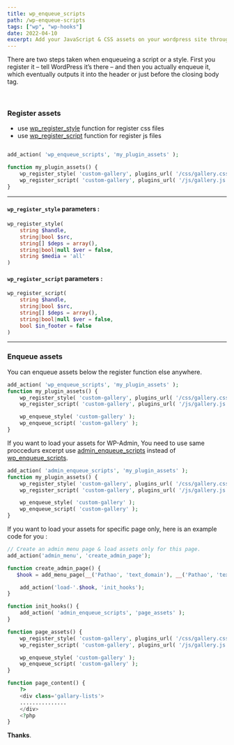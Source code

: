 ```yaml
---
title: wp_enqueue_scripts
path: /wp-enqueue-scripts
tags: ["wp", "wp-hooks"]
date: 2022-04-10
excerpt: Add your JavaScript & CSS assets on your wordpress site throught theme OR plugins
---
```


There are two steps taken when enqueueing a script or a style. First you register it – tell WordPress it’s there – and then you actually enqueue it, which eventually outputs it into the header or just before the closing body tag.

<br/>

### Register assets

- use [wp_register_style](https://developer.wordpress.org/reference/functions/wp_register_style/) function for register css files
- use [wp_register_script](https://developer.wordpress.org/reference/functions/wp_register_script/) function for register js files

```php

add_action( 'wp_enqueue_scripts', 'my_plugin_assets' );

function my_plugin_assets() {
    wp_register_style( 'custom-gallery', plugins_url( '/css/gallery.css' , __FILE__ ), array(), '1.0.0' );
    wp_register_script( 'custom-gallery', plugins_url( '/js/gallery.js' , __FILE__ ), array(), '1.0.0', true );
}

```

---

#### `wp_register_style` parameters :

```php
wp_register_style(
    string $handle,
    string|bool $src,
    string[] $deps = array(),
    string|bool|null $ver = false,
    string $media = 'all'
)
```

#### `wp_register_script` parameters :

```php
wp_register_script(
    string $handle,
    string|bool $src,
    string[] $deps = array(),
    string|bool|null $ver = false,
    bool $in_footer = false
)
```

---

### Enqueue assets

You can enqueue assets below the register function else anywhere.

```php
add_action( 'wp_enqueue_scripts', 'my_plugin_assets' );
function my_plugin_assets() {
    wp_register_style( 'custom-gallery', plugins_url( '/css/gallery.css' , __FILE__ ), array(), '1.0.0' );
    wp_register_script( 'custom-gallery', plugins_url( '/js/gallery.js' , __FILE__ ), array(), '1.0.0', true );

    wp_enqueue_style( 'custom-gallery' );
    wp_enqueue_script( 'custom-gallery' );
}
```

If you want to load your assets for WP-Admin, You need to use same proccedurs excerpt use [admin_enqueue_scripts](https://developer.wordpress.org/reference/hooks/admin_enqueue_scripts/) instead of [wp_enqueue_scripts](https://developer.wordpress.org/reference/hooks/wp_enqueue_scripts/).

```php
add_action( 'admin_enqueue_scripts', 'my_plugin_assets' );
function my_plugin_assets() {
    wp_register_style( 'custom-gallery', plugins_url( '/css/gallery.css' , __FILE__ ), array(), '1.0.0' );
    wp_register_script( 'custom-gallery', plugins_url( '/js/gallery.js' , __FILE__ ), array(), '1.0.0', true );

    wp_enqueue_style( 'custom-gallery' );
    wp_enqueue_script( 'custom-gallery' );
}
```

If you want to load your assets for specific page only, here is an example code for you :

```php
// Create an admin menu page & load assets only for this page.
add_action('admin_menu', 'create_admin_page');

function create_admin_page() {
   $hook = add_menu_page(__('Pathao', 'text_domain'), __('Pathao', 'text_domain'), 'manage_options', 'pathao-setup', 'page_content', 'dashicons-products', 50);

   	add_action('load-'.$hook, 'init_hooks');
}

function init_hooks() {
    add_action( 'admin_enqueue_scripts', 'page_assets' );
}

function page_assets() {
    wp_register_style( 'custom-gallery', plugins_url( '/css/gallery.css' , __FILE__ ), array(), '1.0.0' );
    wp_register_script( 'custom-gallery', plugins_url( '/js/gallery.js' , __FILE__ ), array(), '1.0.0', true );

    wp_enqueue_style( 'custom-gallery' );
    wp_enqueue_script( 'custom-gallery' );
}

function page_content() {
    ?>
    <div class='gallary-lists'>
    ...............
    </div>
    <?php
}
```

**Thanks**.
